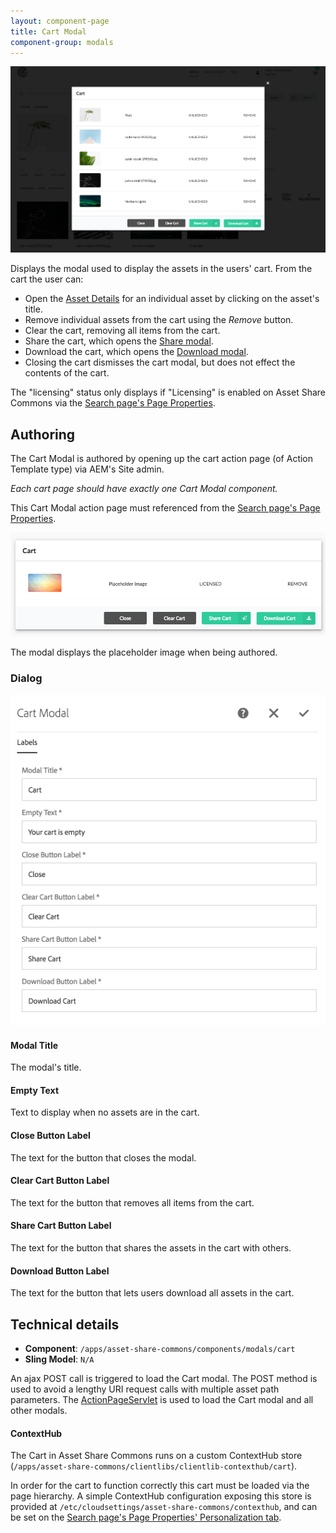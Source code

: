 ```yaml
---
layout: component-page
title: Cart Modal
component-group: modals
---
```


![Cart modal component](./images/main.png)


Displays the modal used to display the assets in the users' cart. From the cart the user can:

* Open the [Asset Details](../details.html) for an individual asset by clicking on the asset's title.
* Remove individual assets from the cart using the *Remove* button.
* Clear the cart, removing all items from the cart.
* Share the cart, which opens the [Share modal](../share/).
* Download the cart, which opens the [Download modal](../download/).
* Closing the cart dismisses the cart modal, but does not effect the contents of the cart.  

The "licensing" status only displays if "Licensing" is enabled on Asset Share Commons via the [Search page's Page Properties](../search/#page-properties).


## Authoring

The Cart Modal is authored by opening up the cart action page (of Action Template type) via AEM's Site admin. 

*Each cart page should have exactly one Cart Modal component.*

This Cart Modal action page must referenced from the [Search page's Page Properties](../search/#page-properties). 

![Authoring view of the cart modal - center](./images/authoring.png)

The modal displays the placeholder image when being authored.

### Dialog

![Cart labels dialog](./images/dialog.png)

#### Modal Title

The modal's title.

#### Empty Text

Text to display when no assets are in the cart.

#### Close Button Label

The text for the button that closes the modal.

#### Clear Cart Button Label

The text for the button that removes all items from the cart.

#### Share Cart Button Label

The text for the button that shares the assets in the cart with others.

#### Download Button Label

The text for the button that lets users download all assets in the cart.

## Technical details

* **Component**: `/apps/asset-share-commons/components/modals/cart`
* **Sling Model**: `N/A`

An ajax POST call is triggered to load the Cart modal. The POST method is used to avoid a lengthy URI request calls with multiple asset path parameters. The [ActionPageServlet](https://github.com/Adobe-Marketing-Cloud/asset-share-commons/blob/master/core/src/main/java/com/adobe/aem/commons/assetshare/components/actions/impl/ActionPageServlet.java) is used to load the Cart modal and all other modals.

#### ContextHub

The Cart in Asset Share Commons runs on a custom ContextHub store (`/apps/asset-share-commons/clientlibs/clientlib-contexthub/cart`).

In order for the cart to function correctly this cart must be loaded via the page hierarchy. 
A simple ContextHub configuration exposing this store is provided at `/etc/cloudsettings/asset-share-commons/contexthub`,
and can be set on the [Search page's Page Properties' Personalization tab](../search/#page-properties).

 

